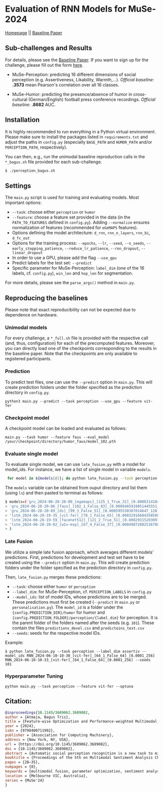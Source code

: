 # Evaluation of RNN Models for MuSe-2024


[Homepage](https://www.muse-challenge.org) || [Baseline Paper](https://www.researchgate.net/publication/380664467_The_MuSe_2024_Multimodal_Sentiment_Analysis_Challenge_Social_Perception_and_Humor_Recognition)


## Sub-challenges and Results 
For details, please see the [Baseline Paper](https://www.researchgate.net/publication/380664467_The_MuSe_2024_Multimodal_Sentiment_Analysis_Challenge_Social_Perception_and_Humor_Recognition). If you want to sign up for the challenge, please fill out the form 
[here](https://www.muse-challenge.org/challenge/participate).

* MuSe-Perception: predicting 16 different dimensions of social perception (e.g. Assertiveness, Likability, Warmth,...). 
 *Official baseline*: **.3573** mean Pearson's correlation over all 16 classes.

* MuSe-Humor: predicting the presence/absence of humor in cross-cultural (German/English) football press conference recordings. 
*Official baseline*: **.8682** AUC.


## Installation
It is highly recommended to run everything in a Python virtual environment. Please make sure to install the packages listed 
in ``requirements.txt`` and adjust the paths in `config.py` (especially ``BASE_PATH`` and ``HUMOR_PATH`` and/or ``PERCEPTION_PATH``, respectively). 

You can then, e.g., run the unimodal baseline reproduction calls in the ``*_bagus.sh`` file provided for each sub-challenge.  

```bash
$ ./perception_bagus.sh
```

## Settings
The ``main.py`` script is used for training and evaluating models.  Most important options:
* ``--task``: choose either `perception` or `humor` 
* ``--feature``: choose a feature set provided in the data (in the ``PATH_TO_FEATURES`` defined in ``config.py``). Adding 
``--normalize`` ensures normalization of features (recommended for ``eGeMAPS`` features).
* Options defining the model architecture: ``d_rnn``, ``rnn_n_layers``, ``rnn_bi``, ``d_fc_out``
* Options for the training process: ``--epochs``, ``--lr``, ``--seed``,  ``--n_seeds``, ``--early_stopping_patience``,
``--reduce_lr_patience``,   ``--rnn_dropout``, ``--linear_dropout``
* In order to use a GPU, please add the flag ``--use_gpu``
* Predict labels for the test set: ``--predict``
* Specific parameter for MuSe-Perception: ``label_dim`` (one of the 16 labels, cf. ``config.py``), ``win_len`` and ``hop_len`` for segmentation.

For more details, please see the ``parse_args()`` method in ``main.py``.

## Reproducing the baselines 
Please note that exact reproducibility can not be expected due to dependence on hardware. 
### Unimodal models
For every challenge, a ``*_full.sh`` file is provided with the respective call (and, thus, configuration) for each of the precomputed features.
Moreover, you can directly load one of the checkpoints corresponding to the results in the baseline paper. Note that 
the checkpoints are only available to registered participants. 


### Prediction
To predict test files, one can use the ``--predict`` option in ``main.py``. This will create prediction folders under the folder specified as the prediction directory in ``config.py``.

```
python3 main.py --predict --task perception --use_gpu --feature vit-fer
```

### Checkpoint model
A checkpoint model can be loaded and evaluated as follows:

``` 
main.py --task humor --feature faus --eval_model /your/checkpoint/directory/humor_faus/model_102.pth
``` 

### Evaluate single model
To evaluate single model, we can use `late_fusion.py` with a model for model_ids. For instance, we have a list of single model in variable `models`.

```bash
 for model in ${models[@]}; do python late_fusion.py --task perception --label_dim dominant --model_ids $model --seeds 107; done
 ```
 The `models` variable can be obtained from ouput directory and list them (using `ls`) and then pasted to terminal as follows:

 ```bash
 $ models=('gru_2024-06-28-20-00_[egemaps]_[125_1_True_32]_[0.0008314184545955257_64]'
> 'gru_2024-06-28-20-06_[faus]_[102_1_False_83]_[0.0009465919851445551_256]'
> 'gru_2024-06-28-20-09_[ds]_[99_3_False_51]_[0.000595530307014647_128]'
> 'lstm_2024-06-28-19-35_[vit-fer]_[78_1_False_65]_[0.00032916684358508247_256]'
> 'lstm_2024-06-28-19-59_[facenet512]_[121_2_True_51]_[0.00029315203097385074_256]'
> 'lstm_2024-06-28-20-02_[w2v-msp]_[67_4_False_37]_[0.0004987280253678834_256]'
> )
```

### Late Fusion
We utilize a simple late fusion approach, which averages different models' predictions. 
First, predictions for development and test set have to be created using the ``--predict`` option in ``main.py``. 
This will create prediction folders under the folder specified as the prediction directory in ``config.py``.

Then, ``late_fusion.py`` merges these predictions:
* ``--task``: choose either `humor` or `perception` 
* ``--label_dim``: for MuSe-Perception, cf. ``PERCEPTION_LABELS`` in ``config.py``
* ``--model_ids``: list of model IDs, whose predictions are to be merged. These predictions must first be created (``--predict`` in ``main.py`` or ``personalisation.py``). 
  The `model_id` is a folder under the ``{config.PREDICTION_DIR}/humor`` for humor and ``{config.PREDICTION_FOLDER}/perception/{label_dim}`` for perception. 
  It is the parent folder of the folders named after the seeds (e.g. ``101``). These contain the files ``predictions_devel.csv`` and ``predictoins_test.csv``
* ``--seeds``: seeds for the respective model IDs.  

Example:  
```
$ python late_fusion.py --task perception --label_dim assertiv --model_ids RNN_2024-06-10-10-30_[vit-fer]_[64_1_False_64]_[0.0001_256] RNN_2024-06-10-10-33_[vit-fer]_[64_1_False_64]_[0.0001_256] --seeds 101
```

### Hyperparameter Tuning

```
python main.py --task perception --feature vit-fer --optuna
```


##  Citation:

```bibtex
@inproceedings{10.1145/3689062.3689082,
author = {Atmaja, Bagus Tris},
title = {Feature-wise Optimization and Performance-weighted Multimodal Fusion for Social Perception Recognition},
year = {2024},
isbn = {9798400711992},
publisher = {Association for Computing Machinery},
address = {New York, NY, USA},
url = {https://doi.org/10.1145/3689062.3689082},
doi = {10.1145/3689062.3689082},
abstract = {Automatic social perception recognition is a new task to mimic the measurement of human traits, which was previously done by humans via questionnaires. We evaluated unimodal and multimodal systems to predict agentive and communal traits from the LMU-ELP dataset. We optimized variants of recurrent neural networks from each feature from audio and video data and then fused them to predict the traits. Results on the development set show a consistent trend that multimodal fusion outperforms unimodal systems. The performance-weighted fusion also consistently outperforms mean and maximum fusions. We found two important factors that influence the performance of performance-weighted fusion. These factors are normalization and the number of models.},
booktitle = {Proceedings of the 5th on Multimodal Sentiment Analysis Challenge and Workshop: Social Perception and Humor},
pages = {28–35},
numpages = {8},
keywords = {multimodal fusion, parameter optimization, sentiment analysis, social perception},
location = {Melbourne VIC, Australia},
series = {MuSe'24}
}
```

